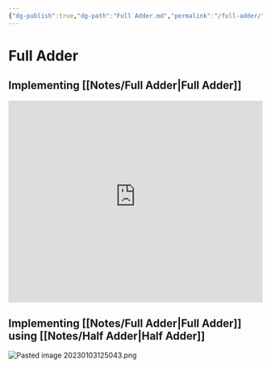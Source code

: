 ```yaml
---
{"dg-publish":true,"dg-path":"Full Adder.md","permalink":"/full-adder/","tags":[null]}
---
```




# Full Adder
## Implementing [[Notes/Full Adder\|Full Adder]]
<iframe width="100%" height="400" src="https://www.youtube-nocookie.com/embed/RK3P9L2ZXk4" title="YouTube video player" frameborder="0" allow="accelerometer; autoplay; clipboard-write; encrypted-media; gyroscope; picture-in-picture" allowfullscreen></iframe>

## Implementing [[Notes/Full Adder\|Full Adder]] using [[Notes/Half Adder\|Half Adder]]
![Pasted image 20230103125043.png](/img/user/Assets/Pasted%20image%2020230103125043.png)
